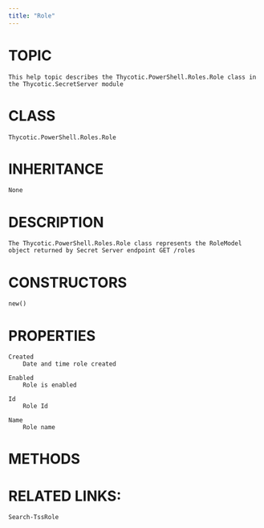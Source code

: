 ```yaml
---
title: "Role"
---
```


# TOPIC
    This help topic describes the Thycotic.PowerShell.Roles.Role class in the Thycotic.SecretServer module

# CLASS
    Thycotic.PowerShell.Roles.Role

# INHERITANCE
    None

# DESCRIPTION
    The Thycotic.PowerShell.Roles.Role class represents the RoleModel object returned by Secret Server endpoint GET /roles

# CONSTRUCTORS
    new()

# PROPERTIES
    Created
        Date and time role created

    Enabled
        Role is enabled

    Id
        Role Id

    Name
        Role name

# METHODS

# RELATED LINKS:
    Search-TssRole
